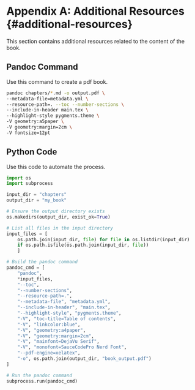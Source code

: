 # Appendix A: Additional Resources {#additional-resources}

This section contains additional resources related to the content of the book.

## Pandoc Command

Use this command to create a pdf book.

```bash
pandoc chapters/*.md -o output.pdf \
--metadata-file=metadata.yml \
--resource-path=. --toc --number-sections \
--include-in-header main.tex \
--highlight-style pygments.theme \
-V geometry:a5paper \
-V geometry:margin=2cm \
-V fontsize=12pt
```

## Python Code

Use this code to automate the process.

```python
import os
import subprocess

input_dir = "chapters"
output_dir = "my_book"

# Ensure the output directory exists
os.makedirs(output_dir, exist_ok=True)

# List all files in the input directory
input_files = [
    os.path.join(input_dir, file) for file in os.listdir(input_dir)
    if os.path.isfile(os.path.join(input_dir, file))
    ]

# Build the pandoc command
pandoc_cmd = [
    "pandoc",
    *input_files,
    "--toc",
    "--number-sections",
    "--resource-path=.",
    "--metadata-file", "metadata.yml",
    "--include-in-header", "main.tex",
    "--highlight-style", "pygments.theme",
    "-V", "toc-title=Table of contents",
    "-V", "linkcolor:blue",
    "-V", "geometry:a4paper",
    "-V", "geometry:margin=2cm",
    "-V", "mainfont=DejaVu Serif",
    "-V", "monofont=SauceCodePro Nerd Font",
    "--pdf-engine=xelatex",
    "-o", os.path.join(output_dir, "book_output.pdf")
]

# Run the pandoc command
subprocess.run(pandoc_cmd)
```